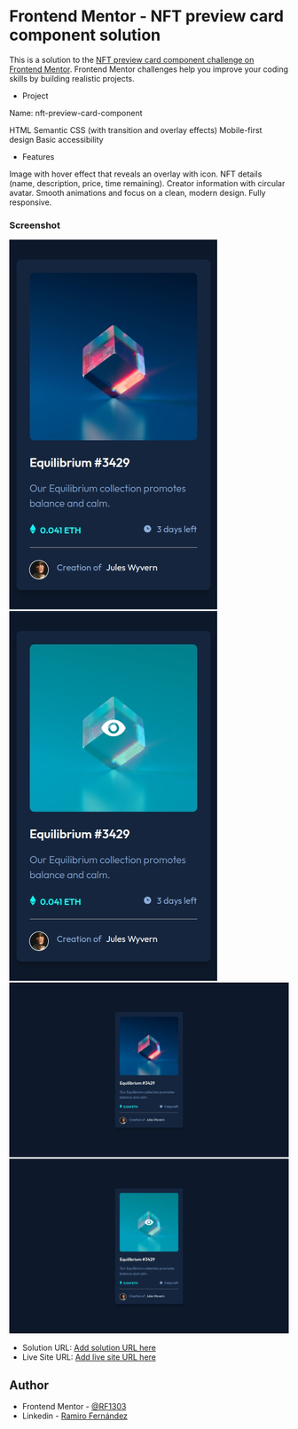 # Frontend Mentor - NFT preview card component solution

This is a solution to the [NFT preview card component challenge on Frontend Mentor](https://www.frontendmentor.io/challenges/nft-preview-card-component-SbdUL_w0U). Frontend Mentor challenges help you improve your coding skills by building realistic projects. 
- Project

Name: nft-preview-card-component

HTML Semantic 
CSS (with transition and overlay effects)
Mobile-first design
Basic accessibility

- Features

Image with hover effect that reveals an overlay with icon.
NFT details (name, description, price, time remaining).
Creator information with circular avatar.
Smooth animations and focus on a clean, modern design.
Fully responsive.

### Screenshot

![](./screenshot01.jpeg)
![](./screenshot02.jpeg)
![](./screenshot03.jpeg)
![](./screenshot04.jpeg)

- Solution URL: [Add solution URL here](https://your-solution-url.com)
- Live Site URL: [Add live site URL here](https://your-live-site-url.com)

## Author

- Frontend Mentor - [@RF1303](https://www.frontendmentor.io/profile/rf1303)
- Linkedin - [Ramiro Fernández](https://www.linkedin.com/in/ramiro-fernandez-260935125/)

